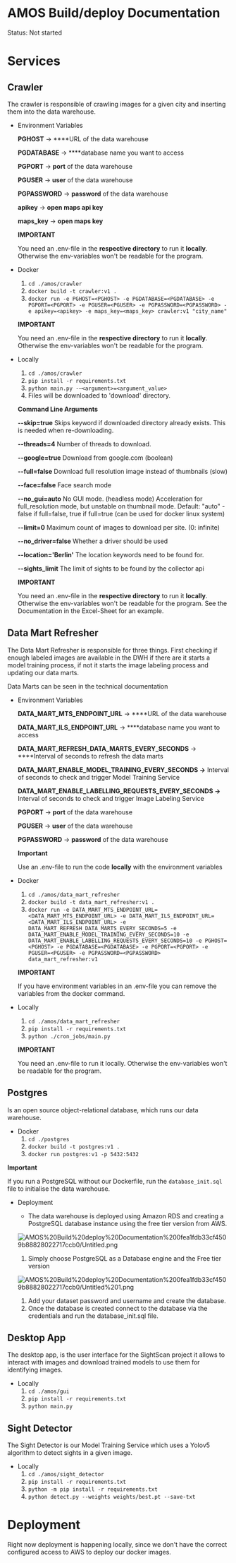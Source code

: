 # AMOS Build/deploy Documentation

Status: Not started

# Services

## Crawler

The crawler is responsible of crawling images for a given city and inserting them into the data warehouse.

- Environment Variables

  **PGHOST** → \*\*\*\*URL of the data warehouse

  **PGDATABASE** → \*\*\*\*database name you want to access

  **PGPORT** → **port** of the data warehouse

  **PGUSER** → **user** of the data warehouse

  **PGPASSWORD** → **password** of the data warehouse

  **apikey** → **open maps api key**

  **maps_key** → **open maps key**

  **IMPORTANT**

  You need an .env-file in the **respective directory** to run it **locally**. Otherwise the env-variables won't be readable for the program.

- Docker

  1. `cd ./amos/crawler`
  2. `docker build -t crawler:v1 .`
  3. `docker run -e PGHOST=<PGHOST> -e PGDATABASE=<PGDATABASE> -e PGPORT=<PGPORT> -e PGUSER=<PGUSER> -e PGPASSWORD=<PGPASSWORD> -e apikey=<apikey> -e maps_key=<maps_key> crawler:v1 "city_name"`

  **IMPORTANT**

  You need an .env-file in the **respective directory** to run it **locally**. Otherwise the env-variables won't be readable for the program.

- Locally

  1. `cd ./amos/crawler`
  2. `pip install -r requirements.txt`
  3. `python main.py -—<argument>=<argument_value>`
  4. Files will be downloaded to 'download' directory.

  **Command Line Arguments**

  **--skip=true** Skips keyword if downloaded directory already exists. This is needed when re-downloading.

  **--threads=4** Number of threads to download.

  **--google=true** Download from google.com (boolean)

  **--full=false** Download full resolution image instead of thumbnails (slow)

  **--face=false** Face search mode

  **--no_gui=auto** No GUI mode. (headless mode) Acceleration for full_resolution mode, but unstable on thumbnail mode.
  Default: "auto" - false if full=false, true if full=true
  (can be used for docker linux system)

  **--limit=0** Maximum count of images to download per site. (0: infinite)

  **--no_driver=false** Whether a driver should be used

  **--location='Berlin'** The location keywords need to be found for.

  **--sights_limit** The limit of sights to be found by the collector api

  **IMPORTANT**

  You need an .env-file in the **respective directory** to run it **locally**. Otherwise the env-variables won't be readable for the program. See the Documentation in the Excel-Sheet for an example.

## Data Mart Refresher

The Data Mart Refresher is responsible for three things. First checking if enough labeled images are available in the DWH if there are it starts a model training process, if not it starts the image labeling process and updating our data marts.

Data Marts can be seen in the technical documentation

- Environment Variables

  **DATA_MART_MTS_ENDPOINT_URL** → \*\*\*\*URL of the data warehouse

  **DATA_MART_ILS_ENDPOINT_URL** → \*\*\*\*database name you want to access

  **DATA_MART_REFRESH_DATA_MARTS_EVERY_SECONDS** → \*\*\*\*Interval of seconds to refresh the data marts

  **DATA_MART_ENABLE_MODEL_TRAINING_EVERY_SECONDS →** Interval of seconds to check and trigger Model Training Service

  **DATA_MART_ENABLE_LABELLING_REQUESTS_EVERY_SECONDS →** Interval of seconds to check and trigger Image Labeling Service

  **PGPORT** → **port** of the data warehouse

  **PGUSER** → **user** of the data warehouse

  **PGPASSWORD** → **password** of the data warehouse

  **Important**

  Use an .env-file to run the code **locally** with the environment variables

- Docker

  1. `cd ./amos/data_mart_refresher`
  2. `docker build -t data_mart_refresher:v1 .`
  3. `docker run -e DATA_MART_MTS_ENDPOINT_URL=<DATA_MART_MTS_ENDPOINT_URL> -e DATA_MART_ILS_ENDPOINT_URL=<DATA_MART_ILS_ENDPOINT_URL> -e DATA_MART_REFRESH_DATA_MARTS_EVERY_SECONDS=5 -e DATA_MART_ENABLE_MODEL_TRAINING_EVERY_SECONDS=10 -e DATA_MART_ENABLE_LABELLING_REQUESTS_EVERY_SECONDS=10 -e PGHOST=<PGHOST> -e PGDATABASE=<PGDATABASE> -e PGPORT=<PGPORT> -e PGUSER=<PGUSER> -e PGPASSWORD=<PGPASSWORD> data_mart_refresher:v1`

  **IMPORTANT**

  If you have environment variables in an .env-file you can remove the variables from the docker command.

- Locally

  1. `cd ./amos/data_mart_refresher`
  2. `pip install -r requirements.txt`
  3. `python ./cron_jobs/main.py`

  **IMPORTANT**

  You need an .env-file to run it locally. Otherwise the env-variables won't be readable for the program.

## **Postgres**

Is an open source object-relational database, which runs our data warehouse.

- Docker
  1. `cd ./postgres`
  2. `docker build -t postgres:v1 .`
  3. `docker run postgres:v1 -p 5432:5432`

**Important**

If you run a PostgreSQL without our Dockerfile, run the `database_init.sql` file to initialise the data warehouse.

- Deployment

  - The data warehouse is deployed using Amazon RDS and creating a PostgreSQL database instance using the free tier version from AWS.

  ![AMOS%20Build%20deploy%20Documentation%200fea1fdb33cf4509b88828022717ccb0/Untitled.png](AMOS%20Build%20deploy%20Documentation%200fea1fdb33cf4509b88828022717ccb0/Untitled.png)

  1. Simply choose PostgreSQL as a Database engine and the Free tier version

  ![AMOS%20Build%20deploy%20Documentation%200fea1fdb33cf4509b88828022717ccb0/Untitled%201.png](AMOS%20Build%20deploy%20Documentation%200fea1fdb33cf4509b88828022717ccb0/Untitled%201.png)

  1. Add your dataset password and username and create the database.
  2. Once the database is created connect to the database via the credentials and run the database_init.sql file.

## Desktop App

The desktop app, is the user interface for the SightScan project it allows to interact with images and download trained models to use them for identifying images.

- Locally
  1. `cd ./amos/gui`
  2. `pip install -r requirements.txt`
  3. `python main.py`

## Sight Detector

The Sight Detector is our Model Training Service which uses a Yolov5 algorithm to detect sights in a given image.

- Locally
  1. `cd ./amos/sight_detector`
  2. `pip install -r requirements.txt`
  3. `python -m pip install -r requirements.txt`
  4. `python detect.py --weights weights/best.pt --save-txt`

# Deployment

Right now deployment is happening locally, since we don't have the correct configured access to AWS to deploy our docker images.
